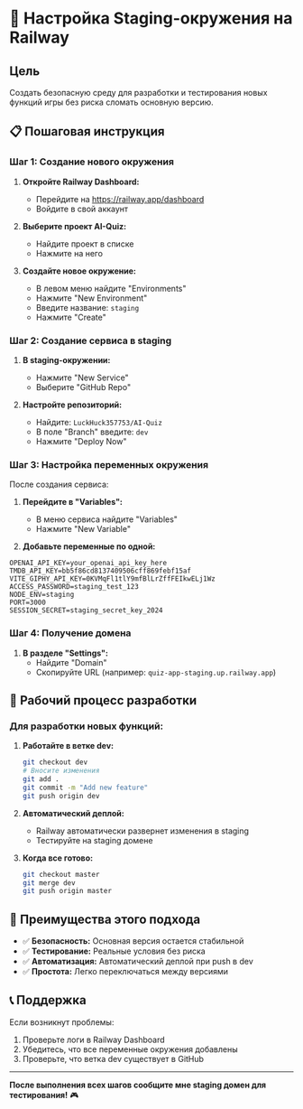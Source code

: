 # 🚀 Настройка Staging-окружения на Railway

## Цель
Создать безопасную среду для разработки и тестирования новых функций игры без риска сломать основную версию.

## 📋 Пошаговая инструкция

### Шаг 1: Создание нового окружения

1. **Откройте Railway Dashboard:**
   - Перейдите на https://railway.app/dashboard
   - Войдите в свой аккаунт

2. **Выберите проект AI-Quiz:**
   - Найдите проект в списке
   - Нажмите на него

3. **Создайте новое окружение:**
   - В левом меню найдите "Environments"
   - Нажмите "New Environment"
   - Введите название: `staging`
   - Нажмите "Create"

### Шаг 2: Создание сервиса в staging

1. **В staging-окружении:**
   - Нажмите "New Service"
   - Выберите "GitHub Repo"

2. **Настройте репозиторий:**
   - Найдите: `LuckHuck357753/AI-Quiz`
   - В поле "Branch" введите: `dev`
   - Нажмите "Deploy Now"

### Шаг 3: Настройка переменных окружения

После создания сервиса:

1. **Перейдите в "Variables":**
   - В меню сервиса найдите "Variables"
   - Нажмите "New Variable"

2. **Добавьте переменные по одной:**

```env
OPENAI_API_KEY=your_openai_api_key_here
TMDB_API_KEY=bb5f86cd8137409506cff869febf15af
VITE_GIPHY_API_KEY=0KVMqFl1tlY9mfBlLrZffFEIkwELj1Wz
ACCESS_PASSWORD=staging_test_123
NODE_ENV=staging
PORT=3000
SESSION_SECRET=staging_secret_key_2024
```

### Шаг 4: Получение домена

1. **В разделе "Settings":**
   - Найдите "Domain"
   - Скопируйте URL (например: `quiz-app-staging.up.railway.app`)

## 🔄 Рабочий процесс разработки

### Для разработки новых функций:

1. **Работайте в ветке dev:**
   ```bash
   git checkout dev
   # Вносите изменения
   git add .
   git commit -m "Add new feature"
   git push origin dev
   ```

2. **Автоматический деплой:**
   - Railway автоматически развернет изменения в staging
   - Тестируйте на staging домене

3. **Когда все готово:**
   ```bash
   git checkout master
   git merge dev
   git push origin master
   ```

## 🎯 Преимущества этого подхода

- ✅ **Безопасность:** Основная версия остается стабильной
- ✅ **Тестирование:** Реальные условия без риска
- ✅ **Автоматизация:** Автоматический деплой при push в dev
- ✅ **Простота:** Легко переключаться между версиями

## 📞 Поддержка

Если возникнут проблемы:
1. Проверьте логи в Railway Dashboard
2. Убедитесь, что все переменные окружения добавлены
3. Проверьте, что ветка dev существует в GitHub

---

**После выполнения всех шагов сообщите мне staging домен для тестирования!** 🎮 